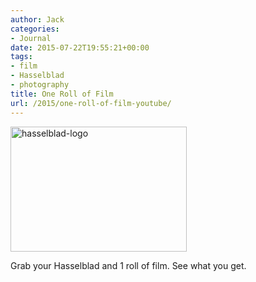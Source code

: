 ```yaml
---
author: Jack
categories:
- Journal
date: 2015-07-22T19:55:21+00:00
tags:
- film
- Hasselblad
- photography
title: One Roll of Film
url: /2015/one-roll-of-film-youtube/
---
```


<img class=" size-full wp-image-4768 alignnone" src="/wp-content/uploads/2015/07/hasselblad-logo.jpg" alt="hasselblad-logo" width="282" height="200" />

<span class="embed-youtube" style="text-align:center; display: block;"></span>

Grab your Hasselblad and 1 roll of film. See what you get.